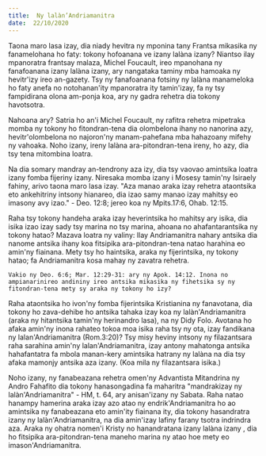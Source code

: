```yaml
---
title:  Ny lalàn’Andriamanitra
date:  22/10/2020
---
```


Taona maro lasa izay, dia niady hevitra ny mponina tany Frantsa mikasika ny fanamelohana ho faty: tokony hofoanana ve izany lalàna izany? Niantso ilay mpanoratra frantsay malaza, Michel Foucault, ireo mpanohana ny fanafoanana izany lalàna izany, ary nangataka taminy mba hamoaka ny hevitr'izy ireo an-gazety. Tsy ny fanafoanana fotsiny ny lalàna manameloka ho faty anefa no notohanan'ity mpanoratra ity tamin'izay, fa ny tsy fampidirana olona am-ponja koa, ary ny gadra rehetra dia tokony havotsotra.

Nahoana ary? Satria ho an'i Michel Foucault, ny rafitra rehetra mipetraka momba ny tokony ho fitondran-tena dia olombelona ihany no nanorina azy, hevitr'olombelona no najoron'ny manam-pahefana mba hahazoany mifehy ny vahoaka. Noho izany, ireny lalàna ara-pitondran-tena ireny, ho azy, dia tsy tena mitombina loatra.

Na dia somary mandray an-tendrony aza izy, dia tsy vaovao amintsika loatra izany fomba fijeriny izany. Niresaka momba izany i Mosesy tamin'ny Isiraely fahiny, arivo taona maro lasa izay. "Aza manao araka izay rehetra ataontsika eto ankehitriny intsony hianareo, dia izao samy manao izay mahitsy eo imasony avy izao." - Deo. 12:8; jereo koa ny Mpits.17:6, Ohab. 12:15.

Raha tsy tokony handeha araka izay heverintsika ho mahitsy ary isika, dia isika izao izay sady tsy marina no tsy marina, ahoana no ahafantarantsika ny tokony hatao? Mazava loatra ny valiny: Ilay Andriamanitra nahary antsika dia nanome antsika ihany koa fitsipika ara-pitondran-tena natao harahina eo amin'ny fiainana. Mety tsy ho haintsika, araka ny fijerintsika, ny tokony hatao; fa Andriamanitra kosa mahay ny zavatra rehetra.

`Vakio ny Deo. 6:6; Mar. 12:29-31: ary ny Apok. 14:12. Inona no ampianarinireo andininy ireo antsika mikasika ny fihetsika sy ny fitondran-tena mety sy araka ny tokony ho izy?`

Raha ataontsika ho ivon'ny fomba fijerintsika Kristianina ny fanavotana, dia tokony ho zava-dehibe ho antsika tahaka izay koa ny lalàn'Andriamanitra (araka ny hitantsika tamin'ny herinandro lasa), na ny Didy Folo. Avotana ho afaka amin'ny inona rahateo tokoa moa isika raha tsy ny ota, izay fandikana ny lalan'Andriamanitra (Rom.3:20)? Tsy misy heviny intsony ny filazantsara raha sarahina amin'ny lalan'Andriamanitra, izay antony mahatonga antsika hahafantatra fa mbola manan-kery amintsika hatrany ny lalàna na dia tsy afaka mamonjy antsika aza izany. (Koa mila ny filazantsara isika.)

Noho izany, ny fanabeazana rehetra omen'ny Advantista Mitandrina ny Andro Fahafito dia tokony hanasongadina fa maharitra "mandrakizay ny lalàn'Andriamanitra" - HM, t. 64, ary anisan'izany ny Sabata. Raha natao hanampy hamerina araka izay azo atao ny endrik'Andriamanitra ho ao amintsika ny fanabeazana eto amin'ity fiainana ity, dia tokony hasandratra izany ny lalàn'Andriamanitra, na dia amin'izay lafiny farany tsotra indrindra aza. Araka ny ohatra nomen'i Kristy no hanandratana izany lalàna izany , dia ho fitsipika ara-pitondran-tena maneho marina ny atao hoe mety eo imason'Andriamanitra.